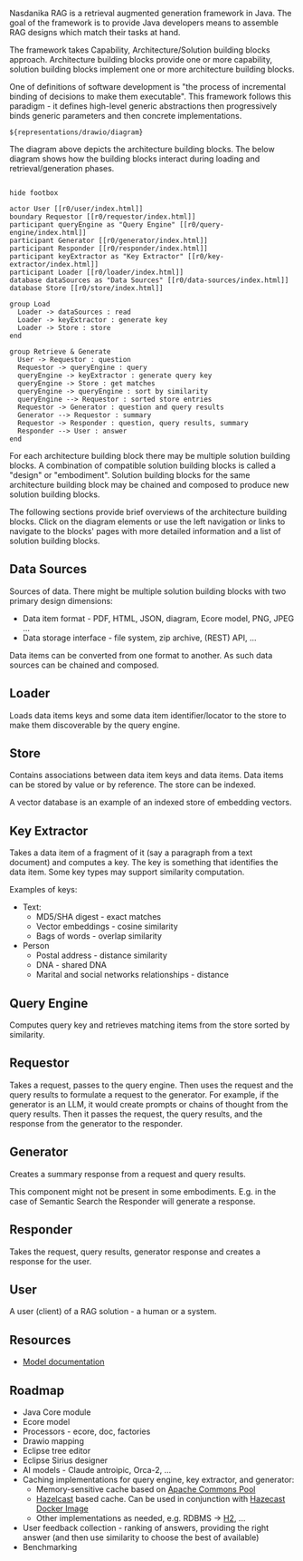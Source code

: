 Nasdanika RAG is a retrieval augmented generation framework in Java. 
The goal of the framework is to provide Java developers means to assemble RAG designs which match their tasks at hand. 

The framework takes Capability, Architecture/Solution building blocks approach.
Architecture building blocks provide one or more capability, solution building blocks implement one or more architecture building blocks.

One of definitions of software development is "the process of incremental binding of decisions to make them executable". 
This framework follows this paradigm - it defines high-level generic abstractions then progressively binds generic parameters and then concrete implementations.

```drawio
${representations/drawio/diagram}
```

The diagram above depicts the architecture building blocks. 
The below diagram shows how the building blocks interact during loading and retrieval/generation phases.

```uml

hide footbox

actor User [[r0/user/index.html]]
boundary Requestor [[r0/requestor/index.html]]
participant queryEngine as "Query Engine" [[r0/query-engine/index.html]]
participant Generator [[r0/generator/index.html]]
participant Responder [[r0/responder/index.html]]
participant keyExtractor as "Key Extractor" [[r0/key-extractor/index.html]]
participant Loader [[r0/loader/index.html]]
database dataSources as "Data Sources" [[r0/data-sources/index.html]]
database Store [[r0/store/index.html]]

group Load
  Loader -> dataSources : read
  Loader -> keyExtractor : generate key
  Loader -> Store : store
end

group Retrieve & Generate
  User -> Requestor : question
  Requestor -> queryEngine : query
  queryEngine -> keyExtractor : generate query key
  queryEngine -> Store : get matches
  queryEngine -> queryEngine : sort by similarity
  queryEngine --> Requestor : sorted store entries
  Requestor -> Generator : question and query results
  Generator --> Requestor : summary
  Requestor -> Responder : question, query results, summary
  Responder --> User : answer
end
```

For each architecture building block there may be multiple solution building blocks. 
A combination of compatible solution building blocks is called a "design" or "embodiment". 
Solution building blocks for the same architecture building block may be chained and composed to produce new solution building blocks.

The following sections provide brief overviews of the architecture building blocks. 
Click on the diagram elements or use the left navigation or links to navigate to the blocks' pages with more detailed information and a list of solution building blocks.

## Data Sources

Sources of data. There might be multiple solution building blocks with two primary design dimensions:

* Data item format - PDF, HTML, JSON, diagram, Ecore model, PNG, JPEG ...
* Data storage interface - file system, zip archive, (REST) API, ...

Data items can be converted from one format to another. 
As such data sources can be chained and composed. 

## Loader

Loads data items keys and some data item identifier/locator to the store to make them discoverable by the query engine.

## Store

Contains associations between data item keys and data items. 
Data items can be stored by value or by reference. 
The store can be indexed.

A vector database is an example of an indexed store of embedding vectors.

## Key Extractor

Takes a data item of a fragment of it (say a paragraph from a text document) and computes a key. 
The key is something that identifies the data item. 
Some key types may support similarity computation.  

Examples of keys:

* Text:
    * MD5/SHA digest - exact matches
    * Vector embeddings - cosine similarity
    * Bags of words - overlap similarity
* Person
    * Postal address - distance similarity
    * DNA - shared DNA
    * Marital and social networks relationships - distance    

## Query Engine

Computes query key and retrieves matching items from the store sorted by similarity.

## Requestor

Takes a request, passes to the query engine. 
Then uses the request and the query results to formulate a request to the generator. 
For example, if the generator is an LLM, it would create prompts or chains of thought from the query results.
Then it passes the request, the query results, and the response from the generator to the responder.

## Generator

Creates a summary response from a request and query results. 

This component might not be present in some embodiments. E.g. in the case of Semantic Search the Responder will generate a response.

## Responder

Takes the request, query results, generator response and creates a response for the user.

## User

A user (client) of a RAG solution - a human or a system.

## Resources

* [Model documentation](model/)

## Roadmap

* Java Core module
* Ecore model
* Processors - ecore, doc, factories
* Drawio mapping
* Eclipse tree editor
* Eclipse Sirius designer
* AI models - Claude antroipic, Orca-2, ...
* Caching implementations for query engine, key extractor, and generator:
    * Memory-sensitive cache based on [Apache Commons Pool](https://commons.apache.org/proper/commons-pool/)
    * [Hazelcast](https://hazelcast.com/developers/clients/java/) based cache. Can be used in conjunction with [Hazecast Docker Image](https://hub.docker.com/r/hazelcast/hazelcast)
    * Other implementations as needed, e.g. RDBMS -> [H2](https://www.h2database.com/html/main.html), ...
* User feedback collection - ranking of answers, providing the right answer (and then use similarity to choose the best of available)
* Benchmarking